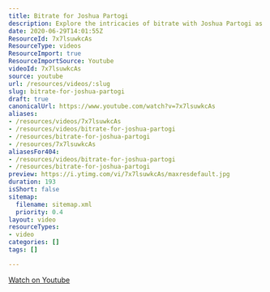 ```yaml
---
title: Bitrate for Joshua Partogi
description: Explore the intricacies of bitrate with Joshua Partogi as he breaks down its impact on video quality and streaming performance in this insightful video.
date: 2020-06-29T14:01:55Z
ResourceId: 7x7lsuwkcAs
ResourceType: videos
ResourceImport: true
ResourceImportSource: Youtube
videoId: 7x7lsuwkcAs
source: youtube
url: /resources/videos/:slug
slug: bitrate-for-joshua-partogi
draft: true
canonicalUrl: https://www.youtube.com/watch?v=7x7lsuwkcAs
aliases:
- /resources/videos/7x7lsuwkcAs
- /resources/videos/bitrate-for-joshua-partogi
- /resources/bitrate-for-joshua-partogi
- /resources/7x7lsuwkcAs
aliasesFor404:
- /resources/videos/bitrate-for-joshua-partogi
- /resources/bitrate-for-joshua-partogi
preview: https://i.ytimg.com/vi/7x7lsuwkcAs/maxresdefault.jpg
duration: 193
isShort: false
sitemap:
  filename: sitemap.xml
  priority: 0.4
layout: video
resourceTypes:
- video
categories: []
tags: []

---
```

 [Watch on Youtube](https://www.youtube.com/watch?v=7x7lsuwkcAs)
